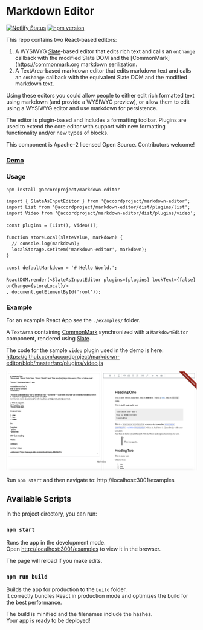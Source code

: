 # Markdown Editor

[![Netlify Status](https://api.netlify.com/api/v1/badges/952fdc5d-a2bb-4895-a375-25ea1c6f30d8/deploy-status)](https://app.netlify.com/sites/accordproject-markdown-editor/deploys) [![npm version](https://badge.fury.io/js/%40accordproject%2Fmarkdown-editor.svg)](https://badge.fury.io/js/%40accordproject%2Fmarkdown-editor)

This repo contains two React-based editors:
1. A WYSIWYG  [Slate](https://docs.slatejs.org/)-based editor that edits rich text and calls an `onChange`
   callback with the modified Slate DOM and the [CommonMark](https://commonmark.org markdown serilization.
2. A TextArea-based markdown editor that edits markdown text and calls an `onChange`
   callback with the equivalent Slate DOM and the modified markdown text.

Using these editors you could allow people to either edit rich formatted text using
markdown (and provide a WYSIWYG preview), or allow them to edit using a WYSIWYG
editor and use markdown for persistence.

The editor is plugin-based and includes a formatting toolbar. Plugins are used to
extend the core editor with support with new formatting functionality and/or new
types of blocks.

This component is Apache-2 licensed Open Source. Contributors welcome!

### [Demo](https://accordproject-markdown-editor.netlify.com/examples/)

### Usage

```
npm install @accordproject/markdown-editor
```

```
import { SlateAsInputEditor } from '@accordproject/markdown-editor';
import List from '@accordproject/markdown-editor/dist/plugins/list';
import Video from '@accordproject/markdown-editor/dist/plugins/video';

const plugins = [List(), Video()];

function storeLocal(slateValue, markdown) {
  // console.log(markdown);
  localStorage.setItem('markdown-editor', markdown);
}

const defaultMarkdown = '# Hello World.';

ReactDOM.render(<SlateAsInputEditor plugins={plugins} lockText={false} onChange={storeLocal}/>
, document.getElementById('root'));
```

### Example

For an example React App see the `./examples/` folder.

A `TextArea` containing [CommonMark](https://commonmark.org) synchronized with a `MarkdownEditor` component, rendered using [Slate](https://docs.slatejs.org/).

The code for the sample `video` plugin used in the demo is here:
https://github.com/accordproject/markdown-editor/blob/master/src/plugins/video.js

![overview image](overview.png)

Run `npm start` and then navigate to: http://localhost:3001/examples

## Available Scripts

In the project directory, you can run:

### `npm start`

Runs the app in the development mode.<br>
Open [http://localhost:3001/examples](http://localhost:3001/examples) to view it in the browser.

The page will reload if you make edits.<br>

### `npm run build`

Builds the app for production to the `build` folder.<br>
It correctly bundles React in production mode and optimizes the build for the best performance.

The build is minified and the filenames include the hashes.<br>
Your app is ready to be deployed!
